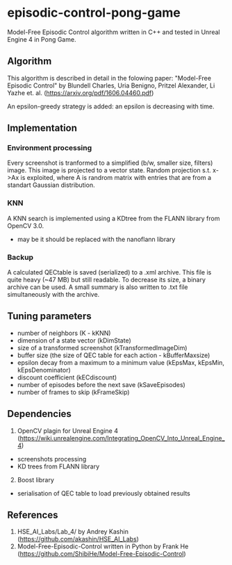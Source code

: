 # episodic-control-pong-game
Model-Free Episodic Control algorithm written in C++ and tested in Unreal Engine 4 in Pong Game.

## Algorithm
This algorithm is described in detail in the folowing paper: 
"Model-Free Episodic Control" by Blundell Charles, Uria Benigno, Pritzel Alexander, Li Yazhe et. al. (https://arxiv.org/pdf/1606.04460.pdf)

An epsilon-greedy strategy is added: an epsilon is decreasing with time.

## Implementation
### Environment processing
Every screenshot is tranformed to a simplified (b/w, smaller size, filters) image. This image is projected to a vector state.
Random projection s.t. x->Ax is exploited, where A is randrom matrix with entries that are from a standart Gaussian distribution. 
### KNN
A KNN search is implemented using a KDtree from the FLANN library from OpenCV 3.0.
* may be it should be replaced with the nanoflann library
### Backup
A calculated QECtable is saved (serialized) to a .xml archive. This file is quite heavy (~47 MB) but still readable. To decrease its size, a binary archive can be used.
A small summary is also written to .txt file simultaneously with the archive. 

## Tuning parameters
* number of neighbors (K - kKNN)
* dimension of a state vector (kDimState)
* size of a transformed screenshot (kTransformedImageDim)
* buffer size (the size of QEC table for each action - kBufferMaxsize)
* epsilon decay from a maximum to a minimum value (kEpsMax, kEpsMin, kEpsDenominator)
* discount coefficient (kECdiscount)
* number of episodes before the next save (kSaveEpisodes)
* number of frames to skip (kFrameSkip)

## Dependencies
1. OpenCV plagin for Unreal Engine 4 (https://wiki.unrealengine.com/Integrating_OpenCV_Into_Unreal_Engine_4)
  - screenshots processing
  - KD trees from FLANN library
2. Boost library
  - serialisation of QEC table to load previously obtained results
  
## References
1. HSE_AI_Labs/Lab_4/ by Andrey Kashin (https://github.com/akashin/HSE_AI_Labs)
2. Model-Free-Episodic-Control written in Python by Frank He (https://github.com/ShibiHe/Model-Free-Episodic-Control)
